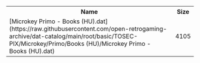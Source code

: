 <table>
<tr><th>Name</th><th>Size</th></tr>
<tr><td>[Microkey Primo - Books (HU).dat](https://raw.githubusercontent.com/open-retrogaming-archive/dat-catalog/main/root/basic/TOSEC-PIX/Microkey/Primo/Books (HU)/Microkey Primo - Books (HU).dat)</td><td>4105</td></tr>
</table>
